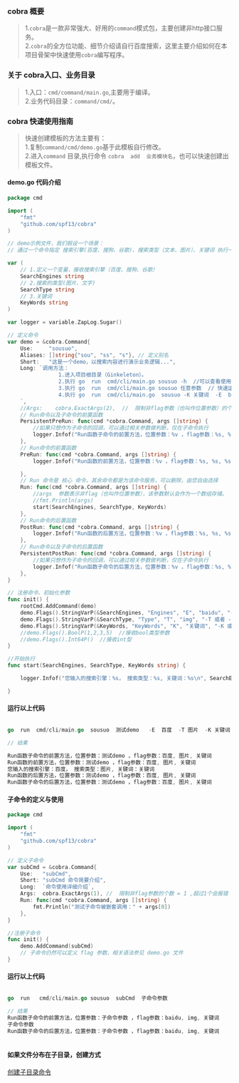 ### cobra 概要    
>   1.`cobra`是一款非常强大、好用的`command`模式包，主要创建非http接口服务。    
>   2.`cobra`的全方位功能、细节介绍请自行百度搜索，这里主要介绍如何在本项目骨架中快速使用`cobra`编写程序。                    
### 关于 cobra入口、业务目录  
>   1.入口：`cmd/command/main.go`,主要用于编译。                   
>   2.业务代码目录：`command/cmd/`。             
>           
### cobra 快速使用指南   
> 快速创建模板的方法主要有：  
> 1.复制`command/cmd/demo.go`基于此模板自行修改。   
> 2.进入`command` 目录,执行命令 `cobra  add  业务模块名`，也可以快速创建出模板文件。   

####  demo.go 代码介绍       

```go  
package cmd

import (
	"fmt"
	"github.com/spf13/cobra"
)

// demo示例文件，我们假设一个场景：
// 通过一个命令指定 搜索引擎(百度、搜狗、谷歌)、搜索类型（文本、图片）、关键词 执行一系列的命令

var (
	// 1.定义一个变量，接收搜索引擎（百度、搜狗、谷歌）
	SearchEngines string
	// 2.搜索的类型(图片、文字)
	SearchType string
	// 3.关键词
	KeyWords string
)

var logger = variable.ZapLog.Sugar()

// 定义命令
var demo = &cobra.Command{
	Use:     "sousuo",
	Aliases: []string{"sou", "ss", "s"}, // 定义别名
	Short:   "这是一个demo，以搜索内容进行演示业务逻辑...",
	Long: `调用方法：
				1.进入项目根目录（Ginkeleton）。 
				2.执行 go  run  cmd/cli/main.go sousuo -h  //可以查看使用指南
				3.执行 go  run  cmd/cli/main.go sousuo 任意参数  // 快速运行一个demo
				4.执行 go  run  cmd/cli/main.go  sousuo -K 关键词  -E  baidu -T img    // 指定参数运行demo
	`,
	//Args:    cobra.ExactArgs(2),  //  限制非flag参数（也叫作位置参数）的个数必须等于 2 ,否则会报错
	// Run命令以及子命令的前置函数
	PersistentPreRun: func(cmd *cobra.Command, args []string) {
		//如果只想作为子命令的回调，可以通过相关参数做判断，仅在子命令执行
		logger.Infof("Run函数子命令的前置方法，位置参数：%v ，flag参数：%s, %s, %s \n", args[0], SearchEngines, SearchType, KeyWords)
	},
	// Run命令的前置函数
	PreRun: func(cmd *cobra.Command, args []string) {
		logger.Infof("Run函数的前置方法，位置参数：%v ，flag参数：%s, %s, %s \n", args[0], SearchEngines, SearchType, KeyWords)

	},
	// Run 命令是 核心 命令，其余命令都是为该命令服务，可以删除，由您自由选择
	Run: func(cmd *cobra.Command, args []string) {
		//args  参数表示非flag（也叫作位置参数），该参数默认会作为一个数组存储。
		//fmt.Println(args)
		start(SearchEngines, SearchType, KeyWords)
	},
	// Run命令的后置函数
	PostRun: func(cmd *cobra.Command, args []string) {
		logger.Infof("Run函数的后置方法，位置参数：%v ，flag参数：%s, %s, %s \n", args[0], SearchEngines, SearchType, KeyWords)
	},
	// Run命令以及子命令的后置函数
	PersistentPostRun: func(cmd *cobra.Command, args []string) {
		//如果只想作为子命令的回调，可以通过相关参数做判断，仅在子命令执行
		logger.Infof("Run函数子命令的后置方法，位置参数：%v ，flag参数：%s, %s, %s \n", args[0], SearchEngines, SearchType, KeyWords)
	},
}

// 注册命令、初始化参数
func init() {
	rootCmd.AddCommand(demo)
	demo.Flags().StringVarP(&SearchEngines, "Engines", "E", "baidu", "-E 或者 --Engines 选择搜索引擎，例如：baidu、sogou")
	demo.Flags().StringVarP(&SearchType, "Type", "T", "img", "-T 或者 --Type 选择搜索的内容类型，例如：图片类")
	demo.Flags().StringVarP(&KeyWords, "KeyWords", "K", "关键词", "-K 或者 --KeyWords 搜索的关键词")
	//demo.Flags().BoolP(1,2,3,5)  //接收bool类型参数
	//demo.Flags().Int64P()  //接收int型
}

//开始执行
func start(SearchEngines, SearchType, KeyWords string) {

	logger.Infof("您输入的搜索引擎：%s， 搜索类型：%s, 关键词：%s\n", SearchEngines, SearchType, KeyWords)

}


``` 

####  运行以上代码  
```go 

go  run  cmd/cli/main.go  sousuo  测试demo   -E  百度  -T 图片  -K 关键词

// 结果

Run函数子命令的前置方法，位置参数：测试demo ，flag参数：百度, 图片, 关键词
Run函数的前置方法，位置参数：测试demo ，flag参数：百度, 图片, 关键词
您输入的搜索引擎：百度， 搜索类型：图片, 关键词：关键词
Run函数的后置方法，位置参数：测试demo ，flag参数：百度, 图片, 关键词
Run函数子命令的后置方法，位置参数：测试demo ，flag参数：百度, 图片, 关键词

```     

####  子命令的定义与使用  
```go
package cmd

import (
	"fmt"
	"github.com/spf13/cobra"
)

// 定义子命令
var subCmd = &cobra.Command{
	Use:   "subCmd",
	Short: "subCmd 命令简要介绍",
	Long:  `命令使用详细介绍`,
	Args:  cobra.ExactArgs(1), //  限制非flag参数的个数 = 1 ,超过1个会报错
	Run: func(cmd *cobra.Command, args []string) {
		fmt.Println("测试子命令被嵌套调用：" + args[0])
	},
}

//注册子命令
func init() {
	demo.AddCommand(subCmd)
	// 子命令仍然可以定义 flag 参数，相关语法参见 demo.go 文件
}


```  


####  运行以上代码  
```go 

go  run   cmd/cli/main.go sousuo  subCmd  子命令参数

// 结果
Run函数子命令的前置方法，位置参数：子命令参数 ，flag参数：baidu, img, 关键词
子命令参数
Run函数子命令的后置方法，位置参数：子命令参数 ，flag参数：baidu, img, 关键词
 
```     

####  如果文件分布在子目录，创建方式
[创建子目录命令](https://gitee.com/daitougege/gin-skeleton-admin-backend/tree/master/command/cmd)
 